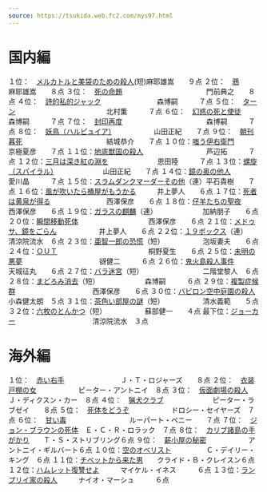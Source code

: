 ```yaml
---
source: https://tsukida.web.fc2.com/mys97.html
---
```


# 国内編

１位：　[メルカトルと美袋のための殺人](https://tsukida.web.fc2.com/JUN.html#anchor16605)(短)麻耶雄嵩　　９点
２位：　[鴉](https://tsukida.web.fc2.com/OCT.html#anchor204915)　　　　　　　　　　　　　　　麻耶雄嵩　　８点
３位：　[死の命題](https://tsukida.web.fc2.com/9805.html)　　　　　　　　　　　　門前典之　　８点
４位：　[詩的私的ジャック](https://tsukida.web.fc2.com/FEB.html)　　　　　　　　森博嗣　　　７点
５位：　[ターン](https://tsukida.web.fc2.com/OCT.html#anchor387353)　　　　　　　　　　　　　北村薫　　　７点
６位：　[幻惑の死と使徒](https://tsukida.web.fc2.com/OCT.html#anchor493279)　　　　　　　　　森博嗣　　　７点
７位：　[封印再度](https://tsukida.web.fc2.com/APR.html#anchor1457005)　　　　　　　　　　　　森博嗣　　　７点
８位：　[妖鳥（ハルピュイア）](https://tsukida.web.fc2.com/APR.html#anchor1457876)　　　　　　山田正紀　　７点
９位：　[朝刊暮死](https://tsukida.web.fc2.com/NOV.html#anchor1060348)　　　　　　　　　　　　結城恭介　　７点
１０位：[嗤う伊右衛門](https://tsukida.web.fc2.com/JUL.html)　　　　　　　　　　京極夏彦　　７点
１１位：[地底獣国の殺人](https://tsukida.web.fc2.com/SEP.html#anchor509104)　　　　　　　　　芦辺拓　　　７点
１２位：[三月は深き紅の淵を](https://tsukida.web.fc2.com/9809.html#anchor574776)　　　　　　　恩田陸　　　７点
１３位：[螺旋（スパイラル）](https://tsukida.web.fc2.com/AUG.html#anchor218757)　　　　　　　山田正紀　　７点
１４位：[鏡の奥の他人](https://tsukida.web.fc2.com/OCT.html)　　　　　　　　　　愛川晶　　　７点
１５位：[スラムダンクマーダーその他](https://tsukida.web.fc2.com/MAR.html)（連）平石貴樹　　７点
１６位：[風が吹いたら桶屋がもうかる](https://tsukida.web.fc2.com/OCT.html#anchor19370)　　　井上夢人　　６点
１７位：[死者は黄泉が得る](https://tsukida.web.fc2.com/JAN.html#yomi)　　　　　　　　西澤保彦　　６点
１８位：[仔羊たちの聖夜](https://tsukida.web.fc2.com/SEP.html#anchor203989)　　　　　　　　　西澤保彦　　６点
１９位：[ガラスの麒麟](https://tsukida.web.fc2.com/SEP.html#anchor505515)（連）　　　　　　　加納朋子　　６点
２０位：[瞬間移動死体](https://tsukida.web.fc2.com/APR.html#anchor1376577)　　　　　　　　　　西澤保彦　　６点
２１位：[メドゥサ、鏡をごらん](https://tsukida.web.fc2.com/MAY.html#anchor127241)　　　　　　井上夢人　　６点
２２位：[１９ボックス](https://tsukida.web.fc2.com/JUL.html#anchor206011)（連）　　　　　　　清涼院流水　６点
２３位：[亜智一郎の恐慌](https://tsukida.web.fc2.com/DEC.html#anchor367242)（短）　　　　　　泡坂妻夫　　６点
２４位：[ＯＵＴ](https://tsukida.web.fc2.com/9801.html#anchor128566)　　　　　　　　　　　　　桐野夏生　　６点
２５位：[未明の悪夢](https://tsukida.web.fc2.com/DEC.html)　　　　　　　　　　　谺健二　　　６点
２６位：[鬼火島殺人事件](https://tsukida.web.fc2.com/JUN.html#anchor100497)　　　　　　　　　天城征丸　　６点
２７位：[バラ迷宮](https://tsukida.web.fc2.com/FEB.html#bara)（短）　　　　　　　　　二階堂黎人　６点
２８位：[まどろみ消去](https://tsukida.web.fc2.com/JUL.html#anchor32707)（短）　　　　　　　森博嗣　　　６点
２９位：[複製症候群](https://tsukida.web.fc2.com/JUL.html#anchor193746)　　　　　　　　　　　西澤保彦　　６点
３０位：[バビロン空中庭園の殺人](https://tsukida.web.fc2.com/APR.html#anchor68983)　　　　　小森健太朗　５点
３１位：[茶色い部屋の謎](https://tsukida.web.fc2.com/APR.html#anchor18393)（短）　　　　　　清水義範　　５点
３２位：[六枚のとんかつ](https://tsukida.web.fc2.com/SEP.html#anchor85630)（短）　　　　　　蘇部健一　　４点
最下位：[ジョーカー](https://tsukida.web.fc2.com/JAN.html#joker)　　　　　　　　　　　清涼院流水　３点
　

# 海外編

１位：　[赤い右手](https://tsukida.web.fc2.com/MAY.html#anchor93082)　　　　　　　　Ｊ・Ｔ・ロジャーズ　　８点
２位：　[衣装戸棚の女](https://tsukida.web.fc2.com/JAN.html)　　　　　　ピーター・アントニイ　８点
３位：　[仮面劇場の殺人](https://tsukida.web.fc2.com/9801.html)　　　　　Ｊ・ディクスン・カー　８点
４位：　[猟犬クラブ](https://tsukida.web.fc2.com/AUG.html#anchor81153)　　　　　　　ピーター・ラブゼイ　　８点
５位：　[死体をどうぞ](https://tsukida.web.fc2.com/JUN.html#anchor227813)　　　　　　ドロシー・セイヤーズ　７点
６位：　[甘い毒](https://tsukida.web.fc2.com/MAY.html#anchor133024)　　　　　　　　　ルーパート・ペニー　　７点
７位：　[ジョン・ブラウンの死体](https://tsukida.web.fc2.com/JUN.html#anchor880467)　Ｅ・Ｃ・Ｒ・ロラック　７点
８位：　[カリブ諸島の手がかり](https://tsukida.web.fc2.com/JUL.html#anchor24666)　　Ｔ・Ｓ・ストリブリング６点
９位：　[薪小屋の秘密](https://tsukida.web.fc2.com/NOV.html#anchor86919)　　　　　　アントニイ・ギルバート６点
１０位：[空のオベリスト](https://tsukida.web.fc2.com/9803.html)　　　　　Ｃ・デイリー・キング　６点
１１位：[チベットから来た男](https://tsukida.web.fc2.com/SEP.html)　　クライド・Ｂ・クレイスン６点
１２位：[ハムレット復讐せよ](https://tsukida.web.fc2.com/AUG.html#anchor1321719)　　　マイケル・イネス　　　６点
１３位：[ランプリイ家の殺人](https://tsukida.web.fc2.com/FEB.html#tmp)　　　ナイオ・マーシュ　　　６点
